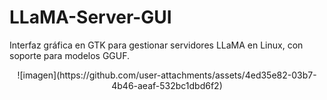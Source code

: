 # LLaMA-Server-GUI
Interfaz gráfica en GTK para gestionar servidores LLaMA en Linux, con soporte para modelos GGUF.
<p style="text-align:center;">
![imagen](https://github.com/user-attachments/assets/4ed35e82-03b7-4b46-aeaf-532bc1dbd6f2)
</p>
